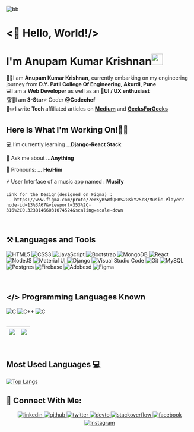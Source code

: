 ![bb](https://user-images.githubusercontent.com/69143883/123844900-358d2700-d931-11eb-9816-1480bde9c917.gif)

# <👋 Hello, World!/><br>
# I'm Anupam Kumar Krishnan<img src="https://raw.githubusercontent.com/MartinHeinz/MartinHeinz/master/wave.gif" width="30px"> 
👨‍🎓I am <b>Anupam Kumar Krishnan</b>, currently embarking on my engineering journey from <b>D.Y. Patil College Of Engineering, Akurdi, Pune</b><br>
💻I am a <b>Web Developer</b> as well as an 📱<b>UI / UX enthusiast</b><br>
🏆🥇I am <b>3-Star</b>⭐️ Coder <b>@Codechef</b><br>
📝✏️I write <b>Tech</b> affiliated articles on <b>[Medium](https://medium.com/@anupamk.krishnan)</b> and <b>[GeeksForGeeks](https://www.geeksforgeeks.org/stdunary_negate-in-c-with-examples/)</b><br>


## Here Is What I'm Working On!👨‍💻

  💻 I’m currently learning ...<strong>Django-React Stack</strong>

  🤔 Ask me about ...<strong>Anything</strong>
  
  👦 Pronouns: ... <strong>He/Him</strong>
    
  ⚡ User Interface of a music app named : <strong>Musify</strong>
   
    Link for the Design(designed on Figma) :
     - https://www.figma.com/proto/7erKyR5WfQHRS2GKkY25c8/Music-Player?node-id=13%3A67&viewport=353%2C-316%2C0.32381466031074524&scaling=scale-down
 
 <br>
  
  ## ⚒ Languages and Tools
   <img alt="HTML5" src="https://img.shields.io/badge/html5-2340B783.svg?style=for-the-badge&logo=html5&logoColor=white"/>  <img alt="CSS3" src="https://img.shields.io/badge/css3-2340B783.svg?style=for-the-badge&logo=css3&logoColor=white"/>  <img alt="JavaScript" src="https://img.shields.io/badge/javascript-2340B783.svg?style=for-the-badge&logo=javascript&logoColor=white"/> <img alt="Bootstrap" src="https://img.shields.io/badge/bootstrap-2340B783.svg?style=for-the-badge&logo=bootstrap&logoColor=white"/>  <img alt="MongoDB" src ="https://img.shields.io/badge/MongoDB-2340B783.svg?style=for-the-badge&logo=mongodb&logoColor=white"/> <img alt="React" src="https://img.shields.io/badge/react-2340B783.svg?style=for-the-badge&logo=react&logoColor=white"/>  <img alt="NodeJS" src="https://img.shields.io/badge/node.js-2340B783.svg?style=for-the-badge&logo=node-dot-js&logoColor=white"/>  <img alt="Material UI" src="https://img.shields.io/badge/materialui-2340B783.svg?style=for-the-badge&logo=material-ui&logoColor=white"/>  <img alt="Django" src="https://img.shields.io/badge/django-2340B783.svg?style=for-the-badge&logo=django&logoColor=white"/>  <img alt="Visual Studio Code" src="https://img.shields.io/badge/VisualStudioCode-2340B783.svg?style=for-the-badge&logo=visual-studio-code&logoColor=white"/> <img alt="Git" src="https://img.shields.io/badge/git-2340B783.svg?style=for-the-badge&logo=git&logoColor=white"/>  <img alt="MySQL" src="https://img.shields.io/badge/mysql-2340B783.svg?style=for-the-badge&logo=mysql&logoColor=white"/>  <img alt="Postgres" src ="https://img.shields.io/badge/postgres-2340B783.svg?style=for-the-badge&logo=postgresql&logoColor=white"/>  <img alt="Firebase" src="https://img.shields.io/badge/firebase-2340B783.svg?style=for-the-badge&logo=firebase&logoColor=white"/> <img alt="Adobexd" src="https://img.shields.io/badge/adobexd-2340B783.svg?style=for-the-badge&logo=adobexd&logoColor=white"/>  <img alt="Figma" src="https://img.shields.io/badge/figma-2340B783.svg?style=for-the-badge&logo=figma&logoColor=white"/> 
  
<br>
  
 ## </> Programming Languages Known

 <img alt="C" src="https://img.shields.io/badge/c-2340B783.svg?style=for-the-badge&logo=c&logoColor=white"/> <img alt="C++" src="https://img.shields.io/badge/c++-2340B783.svg?style=for-the-badge&logo=c%2B%2B&logoColor=white"/> <img alt="C" src="https://img.shields.io/badge/Java-2340B783?style=for-the-badge&logo=java&logoColor=white"/> 
 <br><br>
 
|<img src="https://github-readme-stats.vercel.app/api?username=anupam-kumar-krishnan&&show_icons=true&theme=chartreuse-dark&count_private=true&include_all_commits=true"/>|<img src="https://github-readme-streak-stats.herokuapp.com/?user=anupam-kumar-krishnan&theme=chartreuse-dark"/>|
|---|---|
 <br>
 
 ## Most Used Languages 💻

[![Top Langs](https://github-readme-stats.vercel.app/api/top-langs/?username=anupam-kumar-krishnan&layout=compact&theme=chartreuse-dark)](https://github.com/anupam-kumar-krishnan)<br>
 
## 🤝 Connect With Me:  
  
  <div align="center">
 <a href= "https://www.linkedin.com/in/anupam-kumar-krishnan-614373194/">
<img src=https://img.shields.io/badge/linkedin-2340B783.svg?&style=for-the-badge&logo=linkedin&logoColor=white alt=linkedin style="margin-bottom: 5px;" />
</a>
<a href="https://github.com/anupam-kumar-krishnan" target="_blank">
<img src=https://img.shields.io/badge/github-2340B783.svg?&style=for-the-badge&logo=github&logoColor=white alt=github style="margin-bottom: 5px;" />
</a>
<a href="https://twitter.com/krishnan_anupan" target="_blank">
<img src=https://img.shields.io/badge/twitter-2340B783.svg?&style=for-the-badge&logo=twitter&logoColor=white alt=twitter style="margin-bottom: 5px;" />
</a>
<a href="https://dev.to/anupamkumarkrishnan" target="_blank">
<img src=https://img.shields.io/badge/dev.to-2340B783.svg?&style=for-the-badge&logo=dev.to&logoColor=white alt=devto style="margin-bottom: 5px;" />
</a>
<a href="https://stackoverflow.com/users/14772878/anupam-kumar-krishnan?tab=profile" target="_blank">
<img src=https://img.shields.io/badge/stackoverflow-2340B783.svg?&style=for-the-badge&logo=stackoverflow&logoColor=white alt=stackoverflow style="margin-bottom: 5px;" />
</a> 
<a href="https://www.facebook.com/anupamk.krishnan" target="_blank">
<img src=https://img.shields.io/badge/facebook-2340B783.svg?&style=for-the-badge&logo=facebook&logoColor=white alt=facebook style="margin-bottom: 5px;" />
</a>
<a href="https://instagram.com/_anupam_kumar_krishnan_" target="_blank">
<img src=https://img.shields.io/badge/instagram-2340B783.svg?&style=for-the-badge&logo=instagram&logoColor=white alt=instagram style="margin-bottom: 5px;" />
</a>
  
</div>
